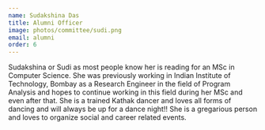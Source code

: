 ```yaml
---
name: Sudakshina Das
title: Alumni Officer
image: photos/committee/sudi.png
email: alumni
order: 6
---
```


Sudakshina or Sudi as most people know her is reading for an MSc in
Computer Science. She was previously working in Indian Institute of
Technology, Bombay as a Research Engineer in the field of Program Analysis
and hopes to continue working in this field during her MSc and even after
that. She is a trained Kathak dancer and loves all forms of dancing and
will always be up for a dance night!! She is a gregarious person and loves
to organize social and career related events.
